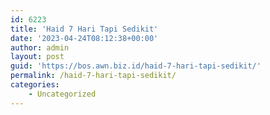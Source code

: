 ```yaml
---
id: 6223
title: 'Haid 7 Hari Tapi Sedikit'
date: '2023-04-24T08:12:38+00:00'
author: admin
layout: post
guid: 'https://bos.awn.biz.id/haid-7-hari-tapi-sedikit/'
permalink: /haid-7-hari-tapi-sedikit/
categories:
    - Uncategorized
---
```


